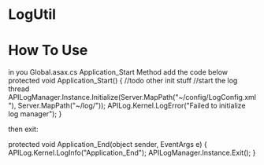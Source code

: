 # LogUtil
# How To Use
in you Global.asax.cs Application_Start Method
add the code below
protected void Application_Start()
{
	//todo other init stuff
	//start the log thread
	APILogManager.Instance.Initialize(Server.MapPath("~/config/LogConfig.xml"), Server.MapPath("~/log/"));
	APILog.Kernel.LogError("Failed to initialize log manager");
}

then exit:

protected void Application_End(object sender, EventArgs e)
{
	APILog.Kernel.LogInfo("Application_End");
	APILogManager.Instance.Exit();
}
